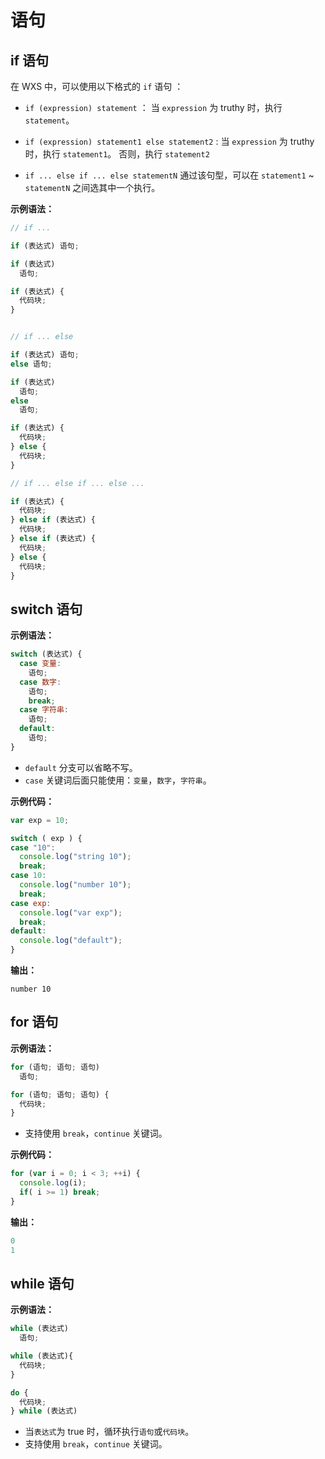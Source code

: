 # 语句

## if 语句

在 WXS 中，可以使用以下格式的 `if` 语句 ：

- `if (expression) statement` ： 
	当 `expression` 为 truthy 时，执行 `statement`。
	
- `if (expression) statement1 else statement2` :
	当 `expression` 为 truthy 时，执行 `statement1`。
	否则，执行 `statement2`
	
- `if ... else if ... else statementN`
	通过该句型，可以在 `statement1` ~ `statementN` 之间选其中一个执行。 
	

**示例语法：**
```javascript
// if ...

if (表达式) 语句;

if (表达式) 
  语句;

if (表达式) {
  代码块;
}


// if ... else 

if (表达式) 语句;
else 语句;

if (表达式) 
  语句;
else 
  语句;

if (表达式) {
  代码块;
} else {
  代码块;
}

// if ... else if ... else ...

if (表达式) {
  代码块;
} else if (表达式) {
  代码块;
} else if (表达式) {
  代码块;
} else {
  代码块;
}

```

## switch 语句

**示例语法：**
```javascript
switch (表达式) {
  case 变量:
    语句;
  case 数字:
    语句;
    break;
  case 字符串:
    语句;
  default:
    语句;
}
```
- `default` 分支可以省略不写。
- `case` 关键词后面只能使用：`变量`，`数字`，`字符串`。

**示例代码：**
```javascript
var exp = 10;

switch ( exp ) {
case "10":
  console.log("string 10");
  break;
case 10:
  console.log("number 10");
  break;
case exp:
  console.log("var exp");
  break;
default:
  console.log("default");
}
```
**输出：**
```
number 10
```

## for 语句

**示例语法：**
```javascript
for (语句; 语句; 语句)
  语句;

for (语句; 语句; 语句) {
  代码块;
}
```

- 支持使用 `break`，`continue` 关键词。

**示例代码：**
```javascript
for (var i = 0; i < 3; ++i) {
  console.log(i);
  if( i >= 1) break;
}
```
**输出：**
```javascript
0
1
```

## while 语句

**示例语法：**
```javascript
while (表达式)
  语句;

while (表达式){
  代码块;
}

do {
  代码块;
} while (表达式)
```
- 当`表达式`为 true 时，循环执行`语句`或`代码块`。
- 支持使用 `break`，`continue` 关键词。
